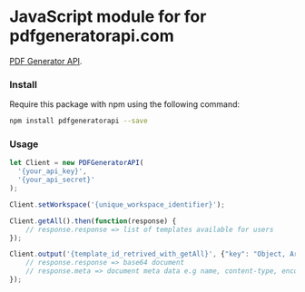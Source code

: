 # JavaScript module for for pdfgeneratorapi.com
[PDF Generator API](https://pdfgeneratorapi.com).

### Install
Require this package with npm using the following command:
```bash
npm install pdfgeneratorapi --save
```


### Usage
```javascript
let Client = new PDFGeneratorAPI(
  '{your_api_key}',
  '{your_api_secret}'
);

Client.setWorkspace('{unique_workspace_identifier}');

Client.getAll().then(function(response) {
    // response.response => list of templates available for users
});

Client.output('{template_id_retrived_with_getAll}', {"key": "Object, Array or url to data file"}).then(function(response) {
    // response.response => base64 document
    // response.meta => document meta data e.g name, content-type, encoding etc
});
```